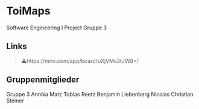 # ToiMaps
Software Engineering I Project Gruppe 3

## Links
> ⚠️https://miro.com/app/board/uXjVMs2tJW8=/

## Gruppenmitglieder 
Gruppe 3
Annika Matz
Tobias Reetz
Benjamin Liebenberg
Nicolas
Christian Steiner

